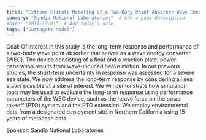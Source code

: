 ```yaml
---
title: "Extreme Climate Modeling of a Two-Body Point Absorber Wave Energy Converter"  # Add a page title.
summary: "Sandia National Laboratories"  # Add a page description.
#date: "2019-12-01"  # Add today's date.
tags: ["Surrogate Model"]
---
```

Goal: Of interest in this study is the long-term response and performance of a two-body wave point absorber that serves as a wave energy converter (WEC). The device consisting of a float and a reaction plate; power generation results from wave-induced heave motion. In our previous studies, the short-term uncertainty in response was assessed for a severe sea state. We now address the long-term response by considering all sea states possible at a site of interest. We will demonstrate how simulation tools may be used to evaluate the long-term response using performance parameters of the WEC device, such as the heave force on the power takeoff (PTO) system and the PTO extension. We employ environmental data from a designated deployment site in Northern California using 15 years of metocean data.

Sponsor: Sandia National Laboratories
